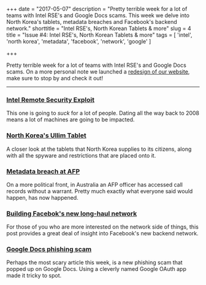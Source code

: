 +++
date = "2017-05-07"
description = "Pretty terrible week for a lot of teams with Intel RSE's and Google Docs scams. This week we delve into North Korea's tablets, metadata breaches and Facebook's backend network."
shorttitle = "Intel RSE's, North Korean Tablets & more"
slug = 4
title = "Issue #4: Intel RSE's, North Korean Tablets & more"
tags = [
  'intel',
  'north korea',
  'metadata',
  'facebook',
  'network',
  'google'
]

+++

Pretty terrible week for a lot of teams with Intel RSE's and Google Docs scams. On a more personal note we launched a [redesign of our website](https://www.bytebybyte.io/), make sure to stop by and check it out!

---

### [Intel Remote Security Exploit](https://semiaccurate.com/2017/05/01/remote-security-exploit-2008-intel-platforms/)  
This one is going to *suck* for a lot of people. Dating all the way back to 2008 means a lot of machines are going to be impacted.

### [North Korea's Ullim Tablet](http://38north.org/2017/03/mwilliams030317/)  
A closer look at the tablets that North Korea supplies to its citizens, along with all the spyware and restrictions that are placed onto it.

### [Metadata breach at AFP](http://www.abc.net.au/news/2017-04-28/afp-officer-accessed-journalists-call-records-in-metadata-breach/8480804)  
On a more political front, in Australia an AFP officer has accessed call records without a warrant. Pretty much exactly what everyone said would happen, has now happened.

### [Building Facebok's new long-haul network](https://code.facebook.com/posts/1782709872057497/building-express-backbone-facebook-s-new-long-haul-network/)  
For those of you who are more interested on the network side of things, this post provides a great deal of insight into Facebook's new backend network.

### [Google Docs phishing scam](https://www.reddit.com/r/google/comments/692cr4/new_google_docs_phishing_scam_almost_undetectable/)  
Perhaps the most scary article this week, is a new phishing scam that popped up on Google Docs. Using a cleverly named Google OAuth app made it tricky to spot.
